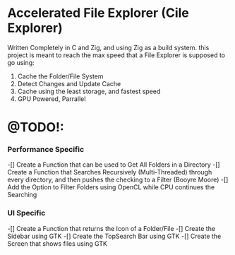 # Accelerated File Explorer (Cile Explorer)

Written Completely in C and Zig, and using Zig as a build system. this project is meant to reach the max speed that a File Explorer is supposed to go using:

1. Cache the Folder/File System
2. Detect Changes and Update Cache
3. Cache using the least storage, and fastest speed
4. GPU Powered, Parrallel

# @TODO!:

### Performance Specific

-[] Create a Function that can be used to Get All Folders in a Directory
-[] Create a Function that Searches Recursively (Multi-Threaded) through every directory, and then pushes the checking to a Filter (Booyre Moore)
-[] Add the Option to Filter Folders using OpenCL while CPU continues the Searching

### UI Specific

-[] Create a Function that returns the Icon of a Folder/File
-[] Create the Sidebar using GTK
-[] Create the TopSearch Bar using GTK
-[] Create the Screen that shows files using GTK
